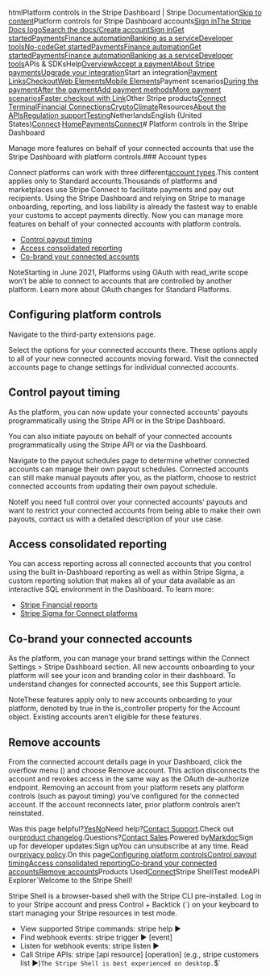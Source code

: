 htmlPlatform controls in the Stripe Dashboard | Stripe Documentation[Skip to content](#main-content)Platform controls for Stripe Dashboard accounts[Sign in](https://dashboard.stripe.com/login?redirect=https%3A%2F%2Fdocs.stripe.com%2Fconnect%2Fplatform-controls-for-stripe-dashboard-accounts)[The Stripe Docs logo](/)[Search the docs/](#)[Create account](https://dashboard.stripe.com/register/connect)[Sign in](https://dashboard.stripe.com/login?redirect=https%3A%2F%2Fdocs.stripe.com%2Fconnect%2Fplatform-controls-for-stripe-dashboard-accounts)[Get started](/get-started)[Payments](/payments)[Finance automation](/finance-automation)[Banking as a service](/financial-services)[Developer tools](/development)[No-code](/no-code)[Get started](/get-started)[Payments](/payments)[Finance automation](/finance-automation)[](#)[Get started](/get-started)[Payments](/payments)[Finance automation](/finance-automation)[Banking as a service](/financial-services)[Developer tools](/development)[](#)APIs & SDKsHelp[Overview](/docs/payments)[Accept a payment](#)[About Stripe payments](#)[Upgrade your integration](/docs/payments/upgrades)Start an integration[Payment Links](#)[Checkout](#)[Web Elements](#)[Mobile Elements](#)Payment scenarios[During the payment](#)[After the payment](#)[Add payment methods](#)[More payment scenarios](#)[Faster checkout with Link](#)Other Stripe products[Connect](#)
[Terminal](#)[Financial Connections](#)[Crypto](#)[Climate](#)Resources[About the APIs](#)[Regulation support](#)[Testing](/docs/testing)NetherlandsEnglish (United States)[](#)[](#)[Connect](/connect)·[Home](/docs)[Payments](/docs/payments)[Connect](/docs/connect)# Platform controls in the Stripe Dashboard

Manage more features on behalf of your connected accounts that use the Stripe Dashboard with platform controls.### Account types

Connect platforms can work with three different[account types](https://stripe.com/docs/connect/accounts).This content applies only to Standard accounts.Thousands of platforms and marketplaces use Stripe Connect to facilitate payments and pay out recipients. Using the Stripe Dashboard and relying on Stripe to manage onboarding, reporting, and loss liability is already the fastest way to enable your customs to accept payments directly. Now you can manage more features on behalf of your connected accounts with platform controls.

- [Control payout timing](#control-payout-timing)
- [Access consolidated reporting](#access-consolidated-reporting)
- [Co-brand your connected accounts](#co-brand-your-connected-account-experience)

NoteStarting in June 2021, Platforms using OAuth with read_write scope won’t be able to connect to accounts that are controlled by another platform. Learn more about OAuth changes for Standard Platforms.

## Configuring platform controls

Navigate to the third-party extensions page.

Select the options for your connected accounts there. These options apply to all of your new connected accounts moving forward. Visit the connected accounts page to change settings for individual connected accounts.

## Control payout timing

As the platform, you can now update your connected accounts’ payouts programmatically using the Stripe API or in the Stripe Dashboard.

You can also initiate payouts on behalf of your connected accounts programmatically using the Stripe API or via the Dashboard.

Navigate to the payout schedules page to determine whether connected accounts can manage their own payout schedules. Connected accounts can still make manual payouts after you, as the platform, choose to restrict connected accounts from updating their own payout schedule.

NoteIf you need full control over your connected accounts’ payouts and want to restrict your connected accounts from being able to make their own payouts, contact us with a detailed description of your use case.

## Access consolidated reporting

You can access reporting across all connected accounts that you control using the built in-Dashboard reporting as well as within Stripe Sigma, a custom reporting solution that makes all of your data available as an interactive SQL environment in the Dashboard. To learn more:

- [Stripe Financial reports](/reports)
- [Stripe Sigma for Connect platforms](/stripe-data/query-connect-data)

## Co-brand your connected accounts

As the platform, you can manage your brand settings within the Connect Settings > Stripe Dashboard section. All new accounts onboarding to your platform will see your icon and branding color in their dashboard. To understand changes for connected accounts, see this Support article.

NoteThese features apply only to new accounts onboarding to your platform, denoted by true in the is_controller property for the Account object. Existing accounts aren’t eligible for these features.

## Remove accounts

From the connected account details page in your Dashboard, click the overflow menu () and choose Remove account. This action disconnects the account and revokes access in the same way as the OAuth de-authorize endpoint. Removing an account from your platform resets any platform controls (such as payout timing) you’ve configured for the connected account. If the account reconnects later, prior platform controls aren’t reinstated.

Was this page helpful?[Yes](#)[No](#)Need help?[Contact Support](https://support.stripe.com/).Check out our[product changelog](https://stripe.com/blog/changelog).Questions?[Contact Sales](https://stripe.com/contact/sales).Powered by[Markdoc](https://markdoc.dev)Sign up for developer updates:Sign upYou can unsubscribe at any time. Read our[privacy policy](https://stripe.com/privacy).On this page[Configuring platform controls](#configuring-platform-controls)[Control payout timing](#control-payout-timing)[Access consolidated reporting](#access-consolidated-reporting)[Co-brand your connected accounts](#co-brand-your-connected-accounts)[Remove accounts](#remove-accounts)Products Used[Connect](/connect)Stripe ShellTest modeAPI Explorer[](https://stripe.com/docs/stripe-cli#install)`Welcome to the Stripe Shell!

Stripe Shell is a browser-based shell with the Stripe CLI pre-installed. Log in to your
Stripe account and press Control + Backtick (`) on your keyboard to start managing your Stripe
resources in test mode.

- View supported Stripe commands: stripe help ▶️
- Find webhook events: stripe trigger ▶️ [event]
- Listen for webhook events: stripe listen ▶
- Call Stripe APIs: stripe [api resource] [operation] (e.g., stripe customers list ▶️)`The Stripe Shell is best experienced on desktop.`$`